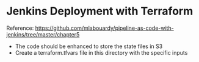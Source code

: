 # Jenkins Deployment with Terraform
Reference: https://github.com/mlabouardy/pipeline-as-code-with-jenkins/tree/master/chapter5
- The code should be enhanced to store the state files in S3
- Create a terraform.tfvars file in this directory with the specific inputs
